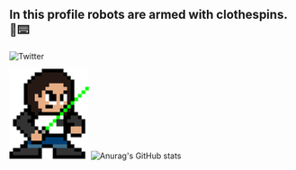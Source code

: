 ## In this profile robots are armed with clothespins. 🤖⌨️

![Twitter](https://img.shields.io/twitter/url?label=%40JCLArriaga_&style=social&url=https%3A%2F%2Ftwitter.com%2FJCLArriaga_)

<img src="images/JCLA-8bits.png" height="160"> ![Anurag's GitHub stats](https://github-readme-stats.vercel.app/api?username=JCLArriaga5&show_icons=true&theme=dark)
